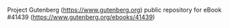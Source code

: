 Project Gutenberg (https://www.gutenberg.org) public repository for eBook #41439 (https://www.gutenberg.org/ebooks/41439)
